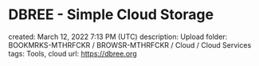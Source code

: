 # DBREE - Simple Cloud Storage

created: March 12, 2022 7:13 PM (UTC)
description: Upload
folder: BOOKMRKS-MTHRFCKR / BROWSR-MTHRFCKR / Cloud / Cloud Services
tags: Tools, cloud
url: https://dbree.org